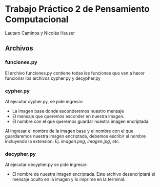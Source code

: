 # Trabajo Práctico 2 de Pensamiento Computacional
Lautaro Caminoa y Nicolás Heuser
## Archivos
### funciones.py
El archivo funciones.py contiene todas las funciones que van a hacer funcionar los archivos cypher.py y decypher.py

### cypher.py
Al ejecutar cypher.py, se pide ingresar: 
- La imagen base donde esconderemos nuestro mensaje
- El mensaje que queremos esconder en nuestra imagen.
- El nombre con el que queremos guardar nuestra imagen encriptada.

Al ingresar el nombre de la imagen base y el nombre con el que guardaremos nuestra imagen encriptada, debemos escribir el nombre incluyendo la extensión. Ej. *imagen.png*, *imagen.jpg*, *etc.*

### decypher.py
Al ejecutar decypher.py se pide ingresar:
- El nombre de nuestra imagen encriptada.
Este archivo desencriptará el mensaje oculto en la imagen y lo imprime en la terminal.